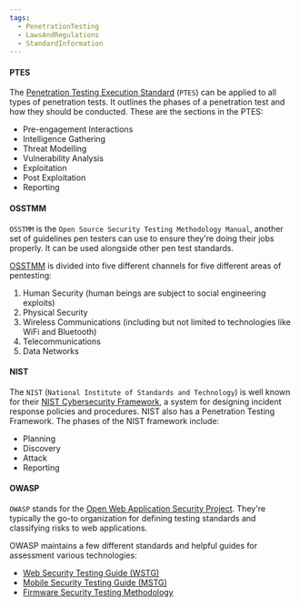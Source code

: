 ```yaml
---
tags:
  - PenetrationTesting
  - LawsAndRegulations
  - StandardInformation
---
```


#### PTES

The [Penetration Testing Execution Standard](http://www.pentest-standard.org/index.php/Main_Page) (`PTES`) can be applied to all types of penetration tests. It outlines the phases of a penetration test and how they should be conducted. These are the sections in the PTES:

- Pre-engagement Interactions
- Intelligence Gathering
- Threat Modelling
- Vulnerability Analysis
- Exploitation
- Post Exploitation
- Reporting

#### OSSTMM

`OSSTMM` is the `Open Source Security Testing Methodology Manual`, another set of guidelines pen testers can use to ensure they're doing their jobs properly. It can be used alongside other pen test standards.

[OSSTMM](https://www.isecom.org/OSSTMM.3.pdf) is divided into five different channels for five different areas of pentesting:

1. Human Security (human beings are subject to social engineering exploits)
2. Physical Security
3. Wireless Communications (including but not limited to technologies like WiFi and Bluetooth)
4. Telecommunications
5. Data Networks

#### NIST

The `NIST` (`National Institute of Standards and Technology`) is well known for their [NIST Cybersecurity Framework](https://www.nist.gov/cyberframework), a system for designing incident response policies and procedures. NIST also has a Penetration Testing Framework. The phases of the NIST framework include:

- Planning
- Discovery
- Attack
- Reporting

#### OWASP

`OWASP` stands for the [Open Web Application Security Project](https://owasp.org/). They're typically the go-to organization for defining testing standards and classifying risks to web applications.

OWASP maintains a few different standards and helpful guides for assessment various technologies:

- [Web Security Testing Guide (WSTG)](https://owasp.org/www-project-web-security-testing-guide/)
- [Mobile Security Testing Guide (MSTG)](https://owasp.org/www-project-mobile-security-testing-guide/)
- [Firmware Security Testing Methodology](https://github.com/scriptingxss/owasp-fstm)